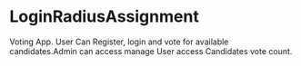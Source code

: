 # LoginRadiusAssignment
Voting App. User Can Register, login and vote for available candidates.Admin can access manage User  access Candidates vote count.
